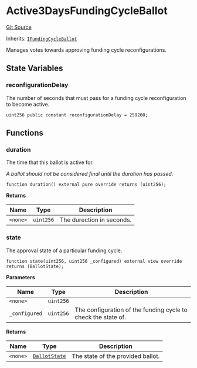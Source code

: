 # Active3DaysFundingCycleBallot

[Git Source](https://github.com/jbx-protocol/juice-contracts-v1/blob/71fd42afb0ef0d51606019d9a17dcb746505efd5/contracts/Active3DaysFundingCycleBallot.sol)

Inherits: [`IFundingCycleBallot`](/docs/v4/deprecated/v1/api/interfaces/ifundingcycleballot.md)

Manages votes towards approving funding cycle reconfigurations.

## State Variables

### reconfigurationDelay

The number of seconds that must pass for a funding cycle reconfiguration to become active.

```solidity
uint256 public constant reconfigurationDelay = 259200;
```

## Functions

### duration

The time that this ballot is active for.

*A ballot should not be considered final until the duration has passed.*

```solidity
function duration() external pure override returns (uint256);
```

**Returns**

|Name|Type|Description|
|----|----|-----------|
|`<none>`|`uint256`|The durection in seconds.|

### state

The approval state of a particular funding cycle.

```solidity
function state(uint256, uint256 _configured) external view override returns (BallotState);
```

**Parameters**

|Name|Type|Description|
|----|----|-----------|
|`<none>`|`uint256`||
|`_configured`|`uint256`|The configuration of the funding cycle to check the state of.|

**Returns**

|Name|Type|Description|
|----|----|-----------|
|`<none>`|[`BallotState`](/docs/v4/deprecated/v1/api/interfaces/ballotstate.md)|The state of the provided ballot.|

